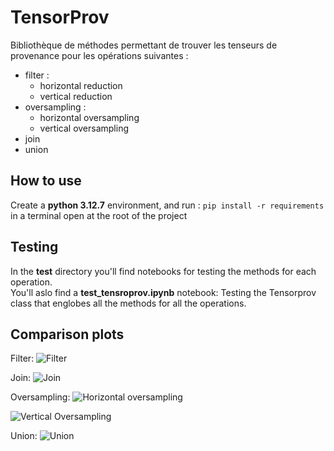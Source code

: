 # TensorProv

Bibliothèque de méthodes permettant de trouver les tenseurs de provenance pour les opérations suivantes :  
- filter :  
	- horizontal reduction  
	- vertical reduction
- oversampling :
	- horizontal oversampling
	- vertical oversampling
- join
- union
  
## How to use

Create a **python 3.12.7** environment, and run :
```pip install -r requirements``` in a terminal open at the root of the project  

## Testing

In the **test** directory you'll find notebooks for testing the methods for each operation.  
You'll aslo find a **test_tensroprov.ipynb** notebook: Testing the Tensorprov class that englobes all the methods for all the operations.  

## Comparison plots

Filter:
![Filter](filter/provenance_performance.png)
  
Join:
![Join](join/performance_report-Join.png)

Oversampling:
![Horizontal oversampling](oversampling/horizontal_oversampling_comparison.png)
  
![Vertical Oversampling](oversampling/vertical_oversampling_comparison.png)  

Union:
![Union](union/execution_time_comparison.png)